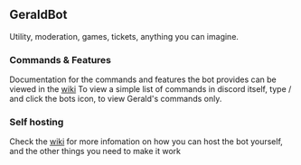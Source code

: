 ## GeraldBot
Utility, moderation, games, tickets, anything you can imagine.

### Commands & Features
Documentation for the commands and features the bot provides can be viewed in the [wiki](https://github.com/Imabanana80/GeraldBot/wiki)
To view a simple list of commands in discord itself, type / and click the bots icon, to view Gerald's commands only.

### Self hosting
Check the [wiki](https://github.com/Imabanana80/GeraldBot/wiki) for more infomation on how you can host the bot yourself, and the other things you need to make it work
